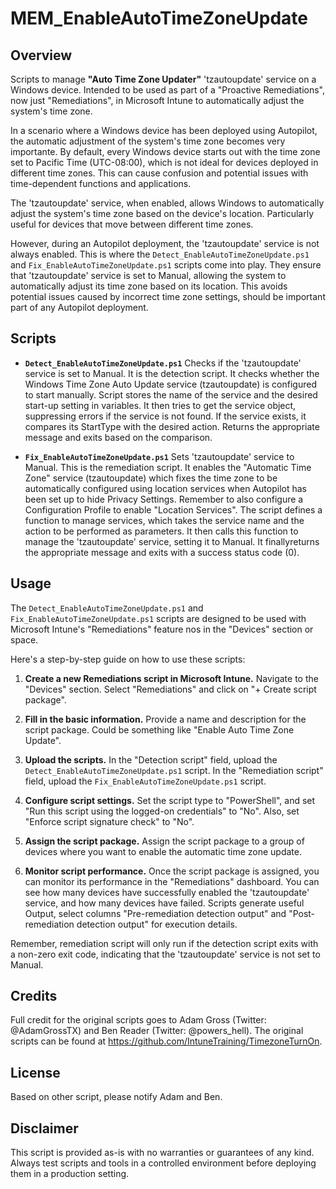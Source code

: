 # MEM_EnableAutoTimeZoneUpdate

## Overview

Scripts to manage **"Auto Time Zone Updater"** 'tzautoupdate' service on a Windows device. Intended to be used as part of a "Proactive Remediations", now just "Remediations", in Microsoft Intune to automatically adjust the system's time zone.

In a scenario where a Windows device has been deployed using Autopilot, the automatic adjustment of the system's time zone becomes very importante. By default, every Windows device starts out with the time zone set to Pacific Time (UTC-08:00), which is not ideal for devices deployed in different time zones. This can cause confusion and potential issues with time-dependent functions and applications.

The 'tzautoupdate' service, when enabled, allows Windows to automatically adjust the system's time zone based on the device's location. Particularly useful for devices that move between different time zones.

However, during an Autopilot deployment, the 'tzautoupdate' service is not always enabled. This is where the `Detect_EnableAutoTimeZoneUpdate.ps1` and `Fix_EnableAutoTimeZoneUpdate.ps1` scripts come into play. They ensure that 'tzautoupdate' service is set to Manual, allowing the system to automatically adjust its time zone based on its location. This avoids potential issues caused by incorrect time zone settings, should be important part of any Autopilot deployment.

## Scripts

- **`Detect_EnableAutoTimeZoneUpdate.ps1`** Checks if the 'tzautoupdate' service is set to Manual. It is the detection script. It checks whether the Windows Time Zone Auto Update service (tzautoupdate) is configured to start manually. 
Script stores the name of the service and the desired start-up setting in variables. It then tries to get the service object, suppressing errors if the service is not found. If the service exists, it compares its StartType with the desired action. Returns the appropriate message and exits based on the comparison.

- **`Fix_EnableAutoTimeZoneUpdate.ps1`** Sets 'tzautoupdate' service to Manual. This is the remediation script. It enables the "Automatic Time Zone" service (tzautoupdate) which fixes the time zone to be automatically configured using location services when Autopilot has been set up to hide Privacy Settings. Remember to also configure a Configuration Profile to enable "Location Services".
The script defines a function to manage services, which takes the service name and the action to be performed as parameters. It then calls this function to manage the 'tzautoupdate' service, setting it to Manual. It finallyreturns the appropriate message and exits with a success status code (0).

## Usage

The `Detect_EnableAutoTimeZoneUpdate.ps1` and `Fix_EnableAutoTimeZoneUpdate.ps1` scripts are designed to be used with Microsoft Intune's "Remediations" feature nos in the "Devices" section or space. 

Here's a step-by-step guide on how to use these scripts:

1. **Create a new Remediations script in Microsoft Intune.** Navigate to the "Devices" section. Select "Remediations" and click on "+ Create script package".

2. **Fill in the basic information.** Provide a name and description for the script package. Could be something like "Enable Auto Time Zone Update".

3. **Upload the scripts.** In the "Detection script" field, upload the `Detect_EnableAutoTimeZoneUpdate.ps1` script. In the "Remediation script" field, upload the `Fix_EnableAutoTimeZoneUpdate.ps1` script. 

4. **Configure script settings.** Set the script type to "PowerShell", and set "Run this script using the logged-on credentials" to "No". Also, set "Enforce script signature check" to "No".

5. **Assign the script package.** Assign the script package to a group of devices where you want to enable the automatic time zone update.

6. **Monitor script performance.** Once the script package is assigned, you can monitor its performance in the "Remediations" dashboard. You can see how many devices have successfully enabled the 'tzautoupdate' service, and how many devices have failed. Scripts generate useful Output, select columns "Pre-remediation detection output" and "Post-remediation detection output" for execution details.

Remember, remediation script will only run if the detection script exits with a non-zero exit code, indicating that the 'tzautoupdate' service is not set to Manual.

## Credits

Full credit for the original scripts goes to Adam Gross (Twitter: @AdamGrossTX) and Ben Reader (Twitter: @powers_hell). The original scripts can be found at https://github.com/IntuneTraining/TimezoneTurnOn.

## License

Based on other script, please notify Adam and Ben.

## Disclaimer
This script is provided as-is with no warranties or guarantees of any kind. Always test scripts and tools in a controlled environment before deploying them in a production setting.


